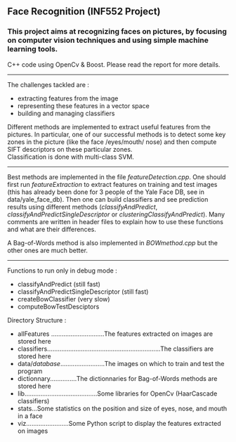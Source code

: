 ## Face Recognition (INF552 Project) ##

### This project aims at recognizing faces on pictures, by focusing on computer vision techniques and using simple machine learning tools. ###

C++ code using OpenCv & Boost.
Please read the report for more details.

----------------
The challenges tackled are : 
- extracting features from the image
- representing these features in a vector space
- building and managing classifiers  

Different methods are implemented to extract useful features from the pictures. In particular, one of our successful methods is to detect some key zones in the picture (like the face /eyes/mouth/ nose) and then compute SIFT descriptors on these particular zones.  
Classification is done with multi-class SVM.  

----------------------------
Best methods are implemented in the file *featureDetection.cpp*. One should first run *featureExtraction* to extract features on training and test images (this has already been done for 3 people of the Yale Face DB, see in data/yale_face_db). Then one can build classifiers and see prediction results using different methods (*classifyAndPredict*, *classifyAndPredictSingleDescriptor* or *clusteringClassifyAndPredict*). Many comments are written in header files to explain how to use these functions and what are their differences.

A Bag-of-Words method is also implemented in *BOWmethod.cpp* but the other ones are much better.

--------------------
 
Functions to run only in debug mode :

- classifyAndPredict (still fast)
- classifyAndPredictSingleDescriptor (still fast)
- createBowClassifier (very slow)
- computeBowTestDesciptors


Directory Structure :

- allFeatures ..............................The features extracted on images are stored here
- classifiers................................................................The classifiers are stored here
- data/*database*.........................The images on which to train and test the program
- dictionnary...............The dictionnaries for Bag-of-Words methods are stored here
- lib.........................................Some libraries for OpenCv (HaarCascade classifiers)
- stats...Some statistics on the position and size of eyes, nose, and mouth in a face
- viz........................Some Python script to display the features extracted on images
